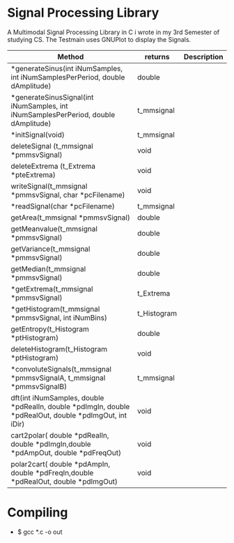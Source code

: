 # Signal Processing Library
A Multimodal Signal Processing Library in C i wrote in my 3rd Semester of studying CS. The Testmain uses GNUPlot to display the Signals.

| Method|returns|Description|
|-|-|-|  
|*generateSinus(int iNumSamples, int iNumSamplesPerPeriod, double dAmplitude)|double||
|*generateSinusSignal(int iNumSamples, int iNumSamplesPerPeriod, double dAmplitude)|t_mmsignal||
|*initSignal(void)|t_mmsignal||
|deleteSignal (t_mmsignal *pmmsvSignal)|void||
|deleteExtrema (t_Extrema *pteExtrema)|void||
|writeSignal(t_mmsignal *pmmsvSignal, char *pcFilename)|void||
|*readSignal(char *pcFilename)|t_mmsignal||
|getArea(t_mmsignal *pmmsvSignal)|double||
|getMeanvalue(t_mmsignal *pmmsvSignal)|double||
|getVariance(t_mmsignal *pmmsvSignal)|double||
|getMedian(t_mmsignal *pmmsvSignal)|double||
|*getExtrema(t_mmsignal *pmmsvSignal)|t_Extrema||
|*getHistogram(t_mmsignal *pmmsvSignal, int iNumBins)|t_Histogram||
|getEntropy(t_Histogram *ptHistogram)|double||
|deleteHistogram(t_Histogram *ptHistogram)|void||
|*convoluteSignals(t_mmsignal *pmmsvSignalA, t_mmsignal *pmmsvSignalB)|t_mmsignal||
|dft(int iNumSamples, double *pdRealIn, double *pdImgIn, double *pdRealOut, double *pdImgOut, int iDir)|void||
|cart2polar( double *pdRealIn, double *pdImgIn,double *pdAmpOut, double *pdFreqOut)|void||
|polar2cart( double *pdAmpIn, double *pdFreqIn,double *pdRealOut, double *pdImgOut)|void||

# Compiling
- $ gcc *.c -o out
